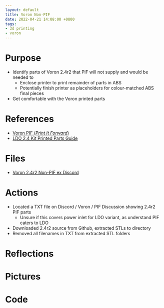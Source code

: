 ```yaml
---
layout: default
title: Voron Non-PIF
date: 2022-04-21 14:08:00 +0800
tags:
- 3d printing
- voron
---
```


# Purpose
- Identify parts of Voron 2.4r2 that PIF will not supply and would be needed to
  - Enclose printer to print remainder of parts in ABS
  - Potentially finish printer as placeholders for colour-matched ABS final pieces
- Get comfortable with the Voron printed parts


# References
- [Voron PIF (*Print It Forward*)](https://pif.voron.dev/)
- [LDO 2.4 Kit Printed Parts Guide](http://docs.ldomotors.com/en/voron/voron2/printed_part_guide_rev_a)


# Files
- [Voron 2.4r2 Non-PIF ex Discord](/assets/misc/2022-04-21-voron-non-pif.txt)

# Actions
- Located a TXT file on Discord / Voron / PIF Discussion showing 2.4r2 PIF parts
  - Unsure if this covers power inlet for LDO variant, as understand PIF caters to LDO
- Downloaded 2.4r2 source from Github, extracted STLs to directory
- Removed all filenames in TXT from extracted STL folders


# Reflections



# Pictures


# Code